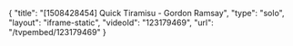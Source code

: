 {
    "title": "[1508428454] Quick Tiramisu - Gordon Ramsay",
    "type": "solo",
    "layout": "iframe-static",
    "videoId": "123179469",
    "url": "\/tvpembed\/123179469"
}